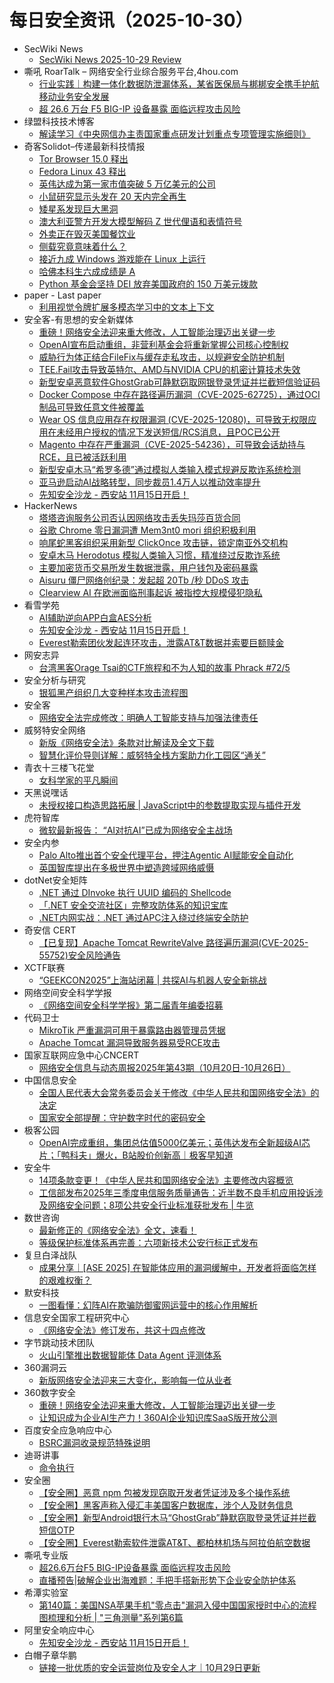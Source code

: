 # 每日安全资讯（2025-10-30）

- SecWiki News
  - [SecWiki News 2025-10-29 Review](http://www.sec-wiki.com/?2025-10-29)
- 嘶吼 RoarTalk – 网络安全行业综合服务平台,4hou.com
  - [行业实践｜构建一体化数据防泄漏体系，某省医保局与梆梆安全携手护航移动业务安全发展](https://www.4hou.com/posts/wxWm)
  - [超 26.6 万台 F5 BIG-IP 设备暴露 面临远程攻击风险](https://www.4hou.com/posts/1M83)
- 绿盟科技技术博客
  - [解读学习《中央网信办主责国家重点研发计划重点专项管理实施细则》](https://blog.nsfocus.net/%e8%a7%a3%e8%af%bb%e5%ad%a6%e4%b9%a0%e3%80%8a%e4%b8%ad%e5%a4%ae%e7%bd%91%e4%bf%a1%e5%8a%9e%e4%b8%bb%e8%b4%a3%e5%9b%bd%e5%ae%b6%e9%87%8d%e7%82%b9%e7%a0%94%e5%8f%91%e8%ae%a1%e5%88%92%e9%87%8d%e7%82%b9/)
- 奇客Solidot–传递最新科技情报
  - [Tor Browser 15.0 释出](https://www.solidot.org/story?sid=82673)
  - [Fedora Linux 43 释出](https://www.solidot.org/story?sid=82672)
  - [英伟达成为第一家市值突破 5 万亿美元的公司](https://www.solidot.org/story?sid=82671)
  - [小鼠研究显示头发在 20 天内完全再生](https://www.solidot.org/story?sid=82670)
  - [矮星系发现巨大黑洞](https://www.solidot.org/story?sid=82669)
  - [澳大利亚警方开发大模型解码 Z 世代俚语和表情符号](https://www.solidot.org/story?sid=82668)
  - [外卖正在毁灭美国餐饮业](https://www.solidot.org/story?sid=82667)
  - [侧载究竟意味着什么？](https://www.solidot.org/story?sid=82666)
  - [接近九成 Windows 游戏能在 Linux 上运行](https://www.solidot.org/story?sid=82665)
  - [哈佛本科生六成成绩是 A](https://www.solidot.org/story?sid=82664)
  - [Python 基金会坚持 DEI 放弃美国政府的 150 万美元拨款](https://www.solidot.org/story?sid=82663)
- paper - Last paper
  - [利用视觉令牌扩展多模态学习中的文本上下文](https://paper.seebug.org/3405/)
- 安全客-有思想的安全新媒体
  - [重磅！网络安全法迎来重大修改，人工智能治理迈出关键一步](https://www.anquanke.com/post/id/312934)
  - [OpenAI宣布启动重组，非营利基金会将重新掌握公司核心控制权](https://www.anquanke.com/post/id/312864)
  - [威胁行为体正结合FileFix与缓存走私攻击，以规避安全防护机制](https://www.anquanke.com/post/id/312867)
  - [TEE.Fail攻击导致英特尔、AMD与NVIDIA CPU的机密计算技术失效](https://www.anquanke.com/post/id/312872)
  - [新型安卓恶意软件GhostGrab可静默窃取网银登录凭证并拦截短信验证码](https://www.anquanke.com/post/id/312878)
  - [Docker Compose 中存在路径遍历漏洞（CVE-2025-62725），通过OCI制品可导致任意文件被覆盖](https://www.anquanke.com/post/id/312882)
  - [Wear OS 信息应用存在权限漏洞 (CVE-2025-12080)，可导致无权限应用在未经用户授权的情况下发送短信/RCS消息，且POC已公开](https://www.anquanke.com/post/id/312885)
  - [Magento 中存在严重漏洞（CVE-2025-54236），可导致会话劫持与RCE，且已被活跃利用](https://www.anquanke.com/post/id/312888)
  - [新型安卓木马“希罗多德”通过模拟人类输入模式规避反欺诈系统检测](https://www.anquanke.com/post/id/312891)
  - [亚马逊启动AI战略转型，同步裁员1.4万人以推动效率提升](https://www.anquanke.com/post/id/312861)
  - [先知安全沙龙 - 西安站 11月15日开启！](https://www.anquanke.com/post/id/312896)
- HackerNews
  - [塔塔咨询服务公司否认因网络攻击丢失玛莎百货合同](https://hackernews.cc/archives/61309)
  - [谷歌 Chrome 零日漏洞遭 Mem3nt0 mori 组织积极利用](https://hackernews.cc/archives/61306)
  - [响尾蛇黑客组织采用新型 ClickOnce 攻击链，锁定南亚外交机构](https://hackernews.cc/archives/61304)
  - [安卓木马 Herodotus 模拟人类输入习惯，精准绕过反欺诈系统](https://hackernews.cc/archives/61302)
  - [主要加密货币交易所发生数据泄露，用户钱包及密码暴露](https://hackernews.cc/archives/61300)
  - [Aisuru 僵尸网络创纪录：发起超 20Tb /秒 DDoS 攻击](https://hackernews.cc/archives/61297)
  - [Clearview AI 在欧洲面临刑事起诉 被指控大规模侵犯隐私](https://hackernews.cc/archives/61292)
- 看雪学苑
  - [AI辅助逆向APP白盒AES分析](https://mp.weixin.qq.com/s?__biz=MjM5NTc2MDYxMw==&mid=2458602868&idx=1&sn=8a9a6507a73d998e0ebb6f0a5f787fa0)
  - [先知安全沙龙 - 西安站 11月15日开启！](https://mp.weixin.qq.com/s?__biz=MjM5NTc2MDYxMw==&mid=2458602868&idx=2&sn=551be9dcef3a07004481d438b8c89354)
  - [Everest勒索团伙发起连环攻击，泄露AT&T数据并索要巨额赎金](https://mp.weixin.qq.com/s?__biz=MjM5NTc2MDYxMw==&mid=2458602868&idx=3&sn=b7122d5054548a62a1c00bf94653eb8d)
- 网安志异
  - [台湾黑客Orage Tsai的CTF旅程和不为人知的故事 Phrack #72/5](https://mp.weixin.qq.com/s?__biz=MzAxNzYyNzMyNg==&mid=2664232782&idx=1&sn=6670fc4268ca25fdefbd157ebfb23a73)
- 安全分析与研究
  - [银狐黑产组织几大变种样本攻击流程图](https://mp.weixin.qq.com/s?__biz=MzA4ODEyODA3MQ==&mid=2247493977&idx=1&sn=fcb80043411219a24385cce29a87f8bf)
- 安全客
  - [网络安全法完成修改：明确人工智能支持与加强法律责任](https://mp.weixin.qq.com/s?__biz=MzA5ODA0NDE2MA==&mid=2649789260&idx=1&sn=4b96b4738402e339ec385926c1c69479)
- 威努特安全网络
  - [新版《网络安全法》条款对比解读及全文下载](https://mp.weixin.qq.com/s?__biz=MzAwNTgyODU3NQ==&mid=2651136919&idx=1&sn=0caa3528851d3cd41acc2d06a9825f90)
  - [智慧化评价导则详解：威努特全栈方案助力化工园区“通关”](https://mp.weixin.qq.com/s?__biz=MzAwNTgyODU3NQ==&mid=2651136879&idx=1&sn=37f0ea12bb62654ef72d8ca22dd59bec)
- 青衣十三楼飞花堂
  - [女科学家的平凡瞬间](https://mp.weixin.qq.com/s?__biz=MzUzMjQyMDE3Ng==&mid=2247488737&idx=1&sn=fedda3f57c3e4411f085cbd984c0e3cc)
- 天黑说嘿话
  - [未授权接口构造思路拓展 | JavaScript中的参数提取实现与插件开发](https://mp.weixin.qq.com/s?__biz=MzI5NTQ5MTAzMA==&mid=2247484902&idx=1&sn=b0e45329c936ae41173705e04e0f30d1)
- 虎符智库
  - [微软最新报告： “AI对抗AI”已成为网络安全主战场](https://mp.weixin.qq.com/s?__biz=MzIwNjYwMTMyNQ==&mid=2247493527&idx=1&sn=bf612496df49686508e258c234456a55)
- 安全内参
  - [Palo Alto推出首个安全代理平台，押注Agentic AI赋能安全自动化](https://mp.weixin.qq.com/s?__biz=MzI4NDY2MDMwMw==&mid=2247515141&idx=1&sn=4813ff990fcdf0efc6af1c1288be2e2b)
  - [英国智库提出在多极世界中塑造跨域网络威慑](https://mp.weixin.qq.com/s?__biz=MzI4NDY2MDMwMw==&mid=2247515141&idx=2&sn=f78d23fd2c5c035eecbace268ba96858)
- dotNet安全矩阵
  - [.NET 通过 DInvoke 执行 UUID 编码的 Shellcode](https://mp.weixin.qq.com/s?__biz=MzUyOTc3NTQ5MA==&mid=2247500871&idx=1&sn=2c401cec82e88b9fa29e20372252bacd)
  - [「.NET 安全交流社区」完整攻防体系的知识宝库](https://mp.weixin.qq.com/s?__biz=MzUyOTc3NTQ5MA==&mid=2247500871&idx=2&sn=05d4ab099b4f9881b43345c9ca940831)
  - [.NET内网实战：.NET 通过APC注入绕过终端安全防护](https://mp.weixin.qq.com/s?__biz=MzUyOTc3NTQ5MA==&mid=2247500871&idx=3&sn=e7be94506ef53d3783cf42fdaf398bba)
- 奇安信 CERT
  - [【已复现】Apache Tomcat RewriteValve 路径遍历漏洞(CVE-2025-55752)安全风险通告](https://mp.weixin.qq.com/s?__biz=MzU5NDgxODU1MQ==&mid=2247504071&idx=1&sn=3452fa2a86bf741b6d8c06e44929d62b)
- XCTF联赛
  - [“GEEKCON2025”上海站闭幕 | 共探AI与机器人安全新挑战](https://mp.weixin.qq.com/s?__biz=MjM5NDU3MjExNw==&mid=2247516034&idx=1&sn=20e5018a19b4d75815775091c7a84b8f)
- 网络空间安全科学学报
  - [《网络空间安全科学学报》第二届青年编委招募](https://mp.weixin.qq.com/s?__biz=MzI0NjU2NDMwNQ==&mid=2247506035&idx=1&sn=3b9fc774be2825a4e65b225b9f3b3e7c)
- 代码卫士
  - [MikroTik 严重漏洞可用于暴露路由器管理员凭据](https://mp.weixin.qq.com/s?__biz=MzI2NTg4OTc5Nw==&mid=2247524305&idx=1&sn=60cf6de2e02ede50696541627d839f18)
  - [Apache Tomcat 漏洞导致服务器易受RCE攻击](https://mp.weixin.qq.com/s?__biz=MzI2NTg4OTc5Nw==&mid=2247524305&idx=2&sn=151df83a78bc5a9f5351bf4c295a1d03)
- 国家互联网应急中心CNCERT
  - [网络安全信息与动态周报2025年第43期（10月20日-10月26日）](https://mp.weixin.qq.com/s?__biz=MzIwNDk0MDgxMw==&mid=2247500784&idx=1&sn=4f8775108068c873e724a3ab479a300d)
- 中国信息安全
  - [全国人民代表大会常务委员会关于修改《中华人民共和国网络安全法》的决定](https://mp.weixin.qq.com/s?__biz=MzA5MzE5MDAzOA==&mid=2664252012&idx=1&sn=cc87586ac40cda54236e4e1609c0b9cf)
  - [国家安全部提醒：守护数字时代的密码安全](https://mp.weixin.qq.com/s?__biz=MzA5MzE5MDAzOA==&mid=2664252012&idx=2&sn=94d4567c965ba52edf00822fa9e35f01)
- 极客公园
  - [OpenAI完成重组，集团总估值5000亿美元；英伟达发布全新超级AI芯片；「鸭科夫」爆火，B站股价创新高｜极客早知道](https://mp.weixin.qq.com/s?__biz=MTMwNDMwODQ0MQ==&mid=2653089477&idx=1&sn=677517184f4142ec1f263e806a58ba60)
- 安全牛
  - [14项条款变更！《中华人民共和国网络安全法》主要修改内容概览](https://mp.weixin.qq.com/s?__biz=MjM5Njc3NjM4MA==&mid=2651139181&idx=1&sn=7760c8073bc58998eab30a2605027c6d)
  - [工信部发布2025年三季度电信服务质量通告：近半数不良手机应用投诉涉及网络安全问题；8项公共安全行业标准获批发布 | 牛览](https://mp.weixin.qq.com/s?__biz=MjM5Njc3NjM4MA==&mid=2651139181&idx=2&sn=59a8d366456adbe2456648f53ff731ee)
- 数世咨询
  - [最新修正的《网络安全法》全文，速看！](https://mp.weixin.qq.com/s?__biz=MzkxNzA3MTgyNg==&mid=2247540644&idx=1&sn=2750b46647fcfa8da2638decd936fa24)
  - [等级保护标准体系再完善：六项新技术公安行标正式发布](https://mp.weixin.qq.com/s?__biz=MzkxNzA3MTgyNg==&mid=2247540644&idx=2&sn=27e7234a3d1752d751ac7df422079bbd)
- 复旦白泽战队
  - [成果分享｜[ASE 2025] 在智能体应用的漏洞缓解中，开发者将面临怎样的艰难权衡？](https://mp.weixin.qq.com/s?__biz=MzU4NzUxOTI0OQ==&mid=2247496482&idx=1&sn=6e40c6687b9958a37c6a07a49f55d286)
- 默安科技
  - [一图看懂：幻阵AI在欺骗防御蜜网运营中的核心作用解析](https://mp.weixin.qq.com/s?__biz=MzIzODQxMjM2NQ==&mid=2247501420&idx=1&sn=76907a1eba820901e0a71852d3bd1636)
- 信息安全国家工程研究中心
  - [《网络安全法》修订发布，共这十四点修改](https://mp.weixin.qq.com/s?__biz=MzU5OTQ0NzY3Ng==&mid=2247501400&idx=1&sn=4f3f45431982084d8f90376ce08b5ec4)
- 字节跳动技术团队
  - [火山引擎推出数据智能体 Data Agent 评测体系](https://mp.weixin.qq.com/s?__biz=MzI1MzYzMjE0MQ==&mid=2247517270&idx=1&sn=cf2cbf25c44d4dc400847cd149dfb4db)
- 360漏洞云
  - [新版网络安全法迎来三大变化，影响每一位从业者](https://mp.weixin.qq.com/s?__biz=Mzg5MTc5Mzk2OA==&mid=2247503836&idx=1&sn=de7c5d844eb457cbaa3700f6821e1eae)
- 360数字安全
  - [重磅！网络安全法迎来重大修改，人工智能治理迈出关键一步](https://mp.weixin.qq.com/s?__biz=MzA4MTg0MDQ4Nw==&mid=2247582664&idx=1&sn=b750b738b26fb6fd4108722c187473a0)
  - [让知识成为企业AI生产力！360AI企业知识库SaaS版开放公测](https://mp.weixin.qq.com/s?__biz=MzA4MTg0MDQ4Nw==&mid=2247582664&idx=2&sn=966d6d246651e8d9cca5be41a4cb2bc6)
- 百度安全应急响应中心
  - [BSRC漏洞收录规范特殊说明](https://mp.weixin.qq.com/s?__biz=MzA4ODc0MTIwMw==&mid=2652543228&idx=1&sn=15d7ca8083048573096109f3848e060a)
- 迪哥讲事
  - [命令执行](https://mp.weixin.qq.com/s?__biz=MzIzMTIzNTM0MA==&mid=2247498478&idx=1&sn=3e7df424e1fd0324097c5570ea0671e7)
- 安全圈
  - [【安全圈】恶意 npm 包被发现窃取开发者凭证涉及多个操作系统](https://mp.weixin.qq.com/s?__biz=MzIzMzE4NDU1OQ==&mid=2652072467&idx=1&sn=08d3b24eef55eb26c63ab41a2b9b6c89)
  - [【安全圈】黑客声称入侵汇丰美国客户数据库，涉个人及财务信息](https://mp.weixin.qq.com/s?__biz=MzIzMzE4NDU1OQ==&mid=2652072467&idx=2&sn=957b40408db849c7757b1d65a679045f)
  - [【安全圈】新型Android银行木马“GhostGrab”静默窃取登录凭证并拦截短信OTP](https://mp.weixin.qq.com/s?__biz=MzIzMzE4NDU1OQ==&mid=2652072467&idx=3&sn=562c565cac54ccdbfe72f4cd788093ff)
  - [【安全圈】Everest勒索软件泄露AT&T、都柏林机场与阿拉伯航空数据](https://mp.weixin.qq.com/s?__biz=MzIzMzE4NDU1OQ==&mid=2652072467&idx=4&sn=de2bd3d211646a1347bfd935249041d2)
- 嘶吼专业版
  - [超26.6万台F5 BIG-IP设备暴露 面临远程攻击风险](https://mp.weixin.qq.com/s?__biz=MzI0MDY1MDU4MQ==&mid=2247585062&idx=1&sn=4ddffa8baa394ec9f3d0103ad196d57c)
  - [直播预告|破解企业出海难题：手把手搭新形势下企业安全防护体系](https://mp.weixin.qq.com/s?__biz=MzI0MDY1MDU4MQ==&mid=2247585062&idx=2&sn=7bf08934129079c8272c6dd129302408)
- 希潭实验室
  - [第140篇：美国NSA苹果手机"零点击"漏洞入侵中国国家授时中心的流程图梳理和分析 | "三角测量"系列第6篇](https://mp.weixin.qq.com/s?__biz=MzkzMjI1NjI3Ng==&mid=2247487906&idx=1&sn=0ce66c1d60e3ea87a264d1e7b4200824)
- 阿里安全响应中心
  - [先知安全沙龙 - 西安站 11月15日开启！](https://mp.weixin.qq.com/s?__biz=MzIxMjEwNTc4NA==&mid=2652998210&idx=1&sn=c32eb734db0a2b21f4a538eb020810ab)
- 白帽子章华鹏
  - [链接一批优质的安全运营岗位及安全人才｜10月29日更新](https://mp.weixin.qq.com/s?__biz=MzIyOTAxOTYwMw==&mid=2650238013&idx=1&sn=cee1997cab0b12ea9ea9e8a8b35b542d)
